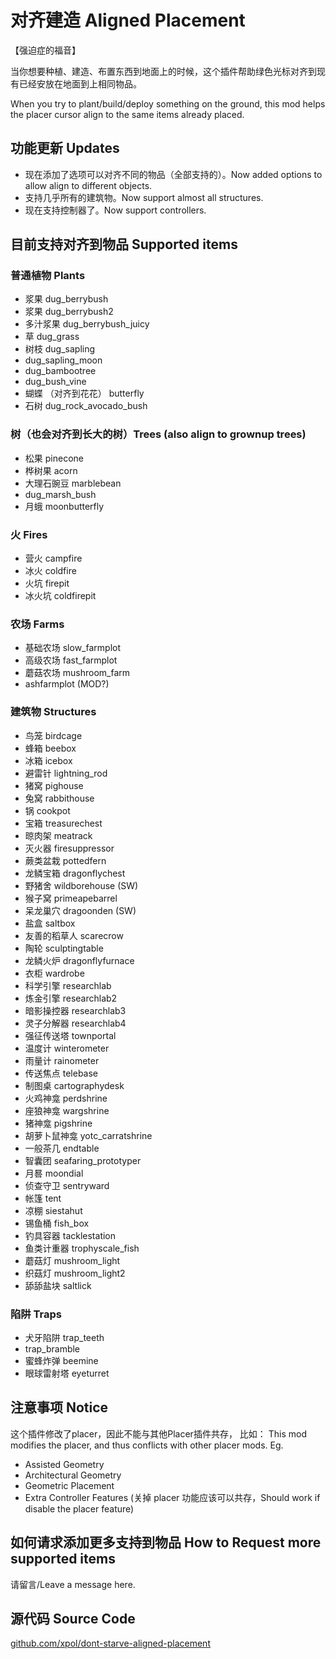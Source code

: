 # 对齐建造 Aligned Placement

【强迫症的福音】

当你想要种植、建造、布置东西到地面上的时候，这个插件帮助绿色光标对齐到现有已经安放在地面到上相同物品。

When you try to plant/build/deploy something on the ground, this mod helps the placer cursor align to the same items already placed.

## 功能更新 Updates

- 现在添加了选项可以对齐不同的物品（全部支持的）。Now added options to allow align to different objects.
- 支持几乎所有的建筑物。Now support almost all structures.
- 现在支持控制器了。Now support controllers.

## 目前支持对齐到物品 Supported items

### 普通植物 Plants

- 浆果 dug_berrybush
- 浆果 dug_berrybush2
- 多汁浆果 dug_berrybush_juicy
- 草 dug_grass
- 树枝 dug_sapling
- dug_sapling_moon
- dug_bambootree
- dug_bush_vine
- 蝴蝶 （对齐到花花） butterfly
- 石树 dug_rock_avocado_bush

### 树（也会对齐到长大的树）Trees (also align to grownup trees)

- 松果 pinecone
- 桦树果 acorn
- 大理石豌豆 marblebean
- dug_marsh_bush
- 月蛾 moonbutterfly

### 火 Fires

- 营火 campfire
- 冰火 coldfire
- 火坑 firepit
- 冰火坑 coldfirepit

### 农场 Farms

- 基础农场 slow_farmplot
- 高级农场 fast_farmplot
- 蘑菇农场 mushroom_farm
- ashfarmplot (MOD?)

### 建筑物 Structures

- 鸟笼 birdcage
- 蜂箱 beebox
- 冰箱 icebox
- 避雷针 lightning_rod
- 猪窝 pighouse
- 兔窝 rabbithouse
- 锅 cookpot
- 宝箱 treasurechest
- 晾肉架 meatrack
- 灭火器 firesuppressor
- 蕨类盆栽 pottedfern
- 龙鳞宝箱 dragonflychest
- 野猪舍 wildborehouse (SW)
- 猴子窝 primeapebarrel
- 呆龙巢穴 dragoonden (SW)
- 盐盒 saltbox
- 友善的稻草人 scarecrow
- 陶轮 sculptingtable
- 龙鳞火炉 dragonflyfurnace
- 衣柜 wardrobe
- 科学引擎 researchlab
- 炼金引擎 researchlab2
- 暗影操控器 researchlab3
- 灵子分解器 researchlab4
- 强征传送塔 townportal
- 温度计 winterometer
- 雨量计 rainometer
- 传送焦点 telebase
- 制图桌 cartographydesk
- 火鸡神龛 perdshrine
- 座狼神龛 wargshrine
- 猪神龛 pigshrine
- 胡萝卜鼠神龛 yotc_carratshrine
- 一般茶几 endtable
- 智囊团 seafaring_prototyper
- 月晷 moondial
- 侦查守卫 sentryward
- 帐篷 tent
- 凉棚 siestahut
- 锡鱼桶 fish_box
- 钓具容器 tacklestation
- 鱼类计重器 trophyscale_fish
- 蘑菇灯 mushroom_light
- 织菇灯 mushroom_light2
- 舔舔盐块 saltlick

### 陷阱 Traps

- 犬牙陷阱 trap_teeth
- trap_bramble
- 蜜蜂炸弹 beemine
- 眼球雷射塔 eyeturret

## 注意事项 Notice

这个插件修改了placer，因此不能与其他Placer插件共存， 比如：
This mod modifies the placer, and thus conflicts with other placer mods. Eg.

- Assisted Geometry
- Architectural Geometry
- Geometric Placement
- Extra Controller Features (关掉 placer 功能应该可以共存，Should work if disable the placer feature)

## 如何请求添加更多支持到物品 How to Request more supported items

请留言/Leave a message here.

## 源代码 Source Code

[github.com/xpol/dont-starve-aligned-placement](https://github.com/xpol/dont-starve-aligned-placement)

